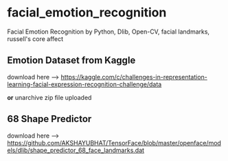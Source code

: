# facial_emotion_recognition
Facial Emotion Recognition by Python, Dlib, Open-CV, facial landmarks, russell's core affect

## Emotion Dataset from Kaggle
download here --> https://kaggle.com/c/challenges-in-representation-learning-facial-expression-recognition-challenge/data

**or** unarchive zip file uploaded

## 68 Shape Predictor
download here --> https://github.com/AKSHAYUBHAT/TensorFace/blob/master/openface/models/dlib/shape_predictor_68_face_landmarks.dat
